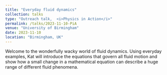```yaml
---
title: "Everyday fluid dynamics"
collection: talks
type: "Outreach talk,  <i>Physics in Action</i>"
permalink: /talks/2023-11-10-PiA
venue: "University of Birmingham"
date: 2023-11-10
location: "Birmingham, UK"
---
```


Welcome to the wonderfully wacky world of fluid dynamics. Using everyday examples, Kat will introduce the equations that govern all fluid motion and show how a small change in a mathematical equation can describe a huge range of different fluid phenomena.